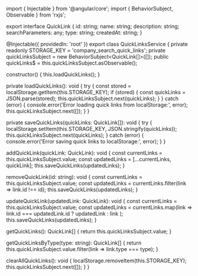  import { Injectable } from '@angular/core';
import { BehaviorSubject, Observable } from 'rxjs';

export interface QuickLink {
  id: string;
  name: string;
  description: string;
  searchParameters: any;
  type: string;
  createdAt: string;
}

@Injectable({
  providedIn: 'root'
})
export class QuickLinksService {
  private readonly STORAGE_KEY = 'company_search_quick_links';
  private quickLinksSubject = new BehaviorSubject<QuickLink[]>([]);
  public quickLinks$ = this.quickLinksSubject.asObservable();

  constructor() {
    this.loadQuickLinks();
  }

  private loadQuickLinks(): void {
    try {
      const stored = localStorage.getItem(this.STORAGE_KEY);
      if (stored) {
        const quickLinks = JSON.parse(stored);
        this.quickLinksSubject.next(quickLinks);
      }
    } catch (error) {
      console.error('Error loading quick links from localStorage:', error);
      this.quickLinksSubject.next([]);
    }
  }

  private saveQuickLinks(quickLinks: QuickLink[]): void {
    try {
      localStorage.setItem(this.STORAGE_KEY, JSON.stringify(quickLinks));
      this.quickLinksSubject.next(quickLinks);
    } catch (error) {
      console.error('Error saving quick links to localStorage:', error);
    }
  }

  addQuickLink(quickLink: QuickLink): void {
    const currentLinks = this.quickLinksSubject.value;
    const updatedLinks = [...currentLinks, quickLink];
    this.saveQuickLinks(updatedLinks);
  }

  removeQuickLink(id: string): void {
    const currentLinks = this.quickLinksSubject.value;
    const updatedLinks = currentLinks.filter(link => link.id !== id);
    this.saveQuickLinks(updatedLinks);
  }

  updateQuickLink(updatedLink: QuickLink): void {
    const currentLinks = this.quickLinksSubject.value;
    const updatedLinks = currentLinks.map(link => 
      link.id === updatedLink.id ? updatedLink : link
    );
    this.saveQuickLinks(updatedLinks);
  }

  getQuickLinks(): QuickLink[] {
    return this.quickLinksSubject.value;
  }

  getQuickLinksByType(type: string): QuickLink[] {
    return this.quickLinksSubject.value.filter(link => link.type === type);
  }

  clearAllQuickLinks(): void {
    localStorage.removeItem(this.STORAGE_KEY);
    this.quickLinksSubject.next([]);
  }
}
